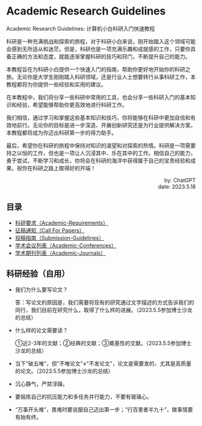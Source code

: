 # Academic Research Guidelines

Academic Research Guidelines: 计算机小白科研入门快速教程

科研是一种充满挑战和探索的旅程，对于科研小白来说，刚开始踏入这个领域可能会感到无所适从和迷茫。但是，科研也是一项充满乐趣和成就感的工作，只要你具备正确的方法和态度，就能逐渐掌握科研的技巧和窍门，不断提升自己的能力。

本教程旨在为科研小白提供一个快速入门的指南，帮助你更好地开始你的科研之旅。无论你是大学生刚刚踏入科研领域，还是行业人士想要转行从事科研工作，本教程都将为你提供一些经验和实用的建议。

在本教程中，我们将分享一些科研中常用的工具，也会分享一些科研入门的基本知识和经验，希望能够帮助你更高效地进行科研工作。

我们相信，通过学习和掌握这些基本知识和技巧，你将能够在科研中更加自信和有效地前行。无论你的目标是进一步深造、开展创新研究还是为行业提供解决方案，本教程都将成为你迈出科研第一步的得力助手。

最后，希望你在科研的旅程中保持对知识的渴望和对探索的热情。科研是一项需要持之以恒的工作，但也是一项让人沉浸其中、乐在其中的工作。相信自己的能力，勇于尝试，不断学习和成长，你将会在科研的海洋中获得属于自己的宝贵经验和成果。祝你在科研之路上取得好的开端！

<div align="right">by: ChatGPT</div><div align="right">date: 2023.5.18</div>

## 目录

- [科研要求（Academic-Requirements）](./Academic-Requirements.md)
- [征稿通知（Call For Papers）](./Call-For-Papers.md)
- [投稿指南（Submission-Guidelines）](./Submission-Guidelines.md)
- [学术会议列表（Academic-Conferences）](./Academic-Conferences.md)
- [学术期刊列表（Academic-Journals）](./Academic-Journals.md)



## 科研经验（自用）

- 我们为什么要写论文？

  答：写论文的原因是，我们需要将现有的研究通过文字描述的方式告诉我们的同行，我们目前在研究什么，取得了什么样的进展。（2023.5.5参加博士沙龙的总结）

- 什么样的论文需要读？

  ①近2-3年的文献；②经典的文献；③奠基性的文献。（2023.5.5参加博士沙龙的总结）

- 当下"破五唯"，但"不唯论文"≠"不发论文"，论文是需要发的，尤其是高质量的论文。（2023.5.5参加博士沙龙的总结）

- 沉心静气，严禁浮躁。

- 要锻炼自己的抗压能力和多任务并行能力，不要有玻璃心。

- “万事开头难”，畏难时要说服自己迈出第一步；“行百里者半九十”，做事情要有始有终。









